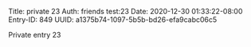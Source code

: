 Title: private 23
Auth: friends test:23
Date: 2020-12-30 01:33:22-08:00
Entry-ID: 849
UUID: a1375b74-1097-5b5b-bd26-efa9cabc06c5

Private entry 23